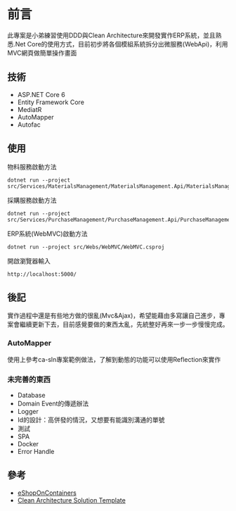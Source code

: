 # 前言

此專案是小弟練習使用DDD與Clean Architecture來開發實作ERP系統，並且熟悉.Net Core的使用方式，目前初步將各個模組系統拆分出微服務(WebApi)，利用MVC網頁做簡單操作畫面

## 技術

* ASP.NET Core 6
* Entity Framework Core
* MediatR
* AutoMapper
* Autofac

## 使用

物料服務啟動方法

```command line
dotnet run --project src/Services/MaterialsManagement/MaterialsManagement.Api/MaterialsManagement.Api.csproj
```

採購服務啟動方法

```command line
dotnet run --project src/Services/PurchaseManagement/PurchaseManagement.Api/PurchaseManagement.Api.csproj
```

ERP系統(WebMVC)啟動方法

```command line
dotnet run --project src/Webs/WebMVC/WebMVC.csproj 
```

開啟瀏覽器輸入

```url
http://localhost:5000/
```

## 後記

實作過程中還是有些地方做的很亂(Mvc&Ajax)，希望能藉由多寫讓自己進步，專案會繼續更新下去，目前感覺要做的東西太亂，先統整好再來一步一步慢慢完成。

### AutoMapper

使用上參考ca-sln專案範例做法，了解到動態的功能可以使用Reflection來實作

### 未完善的東西

* Database
* Domain Event的傳遞辦法
* Logger
* Id的設計：高併發的情況，又想要有能識別溝通的單號
* 測試
* SPA
* Docker
* Error Handle

## 參考

* [eShopOnContainers](https://github.com/dotnet-architecture/eShopOnContainers)
* [Clean Architecture Solution Template](https://github.com/jasontaylordev/CleanArchitecture/tree/413fb3a68a0467359967789e347507d7e84c48d4)

